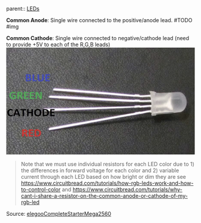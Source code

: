 parent:: [LEDs](LEDs.md)


**Common Anode**:
Single wire connected to the positive/anode lead.
#TODO #img


**Common Cathode**:
Single wire connected to negative/cathode lead (need to provide +5V to each of the R,G,B leads)
   ![](Personal%20Folders/that_marouk_ish/attachments/Pasted%20image%2020221004160017.png)

> Note that we must use individual resistors for each LED color due to 1) the differences in forward voltage for each color and 2) variable current through each LED based on how bright or dim they are see  https://www.circuitbread.com/tutorials/how-rgb-leds-work-and-how-to-control-color and https://www.circuitbread.com/tutorials/why-cant-i-share-a-resistor-on-the-common-anode-or-cathode-of-my-rgb-led

Source: [elegooCompleteStarterMega2560](elegooCompleteStarterMega2560)
